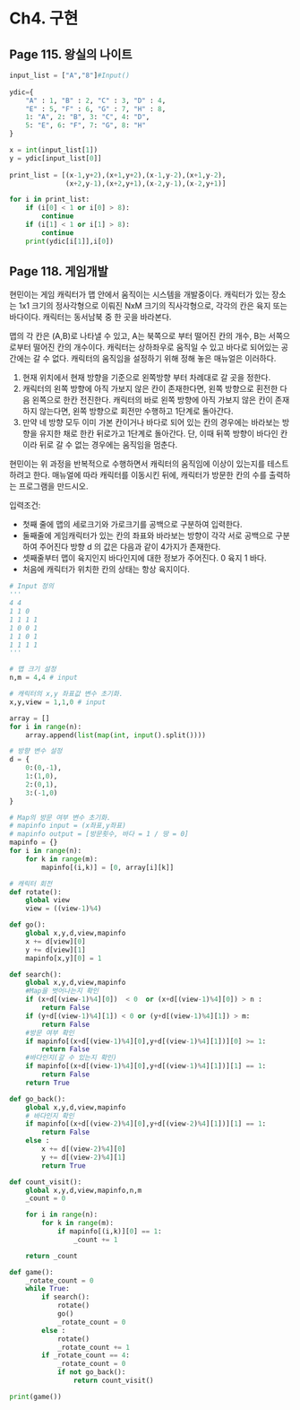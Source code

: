 # Ch4. 구현

## Page 115. 왕실의 나이트

```python
input_list = ["A","8"]#Input()
 
ydic={
    "A" : 1, "B" : 2, "C" : 3, "D" : 4,
    "E" : 5, "F" : 6, "G" : 7, "H" : 8,
    1: "A", 2: "B", 3: "C", 4: "D",
    5: "E", 6: "F", 7: "G", 8: "H"
}

x = int(input_list[1])
y = ydic[input_list[0]]
 
print_list = [(x-1,y+2),(x+1,y+2),(x-1,y-2),(x+1,y-2),
              (x+2,y-1),(x+2,y+1),(x-2,y-1),(x-2,y+1)]

for i in print_list:
    if (i[0] < 1 or i[0] > 8):
        continue
    if (i[1] < 1 or i[1] > 8):
        continue
    print(ydic[i[1]],i[0])
```

## Page 118. 게임개발

현민이는 게임 캐릭터가 맵 안에서 움직이는 시스템을 개발중이다. 
캐릭터가 있는 장소는 1x1 크기의 정사각형으로 이뤄진 NxM 크기의 직사각형으로, 각각의 칸은 육지 또는 바다이다. 
캐릭터는 동서남북 중 한 곳을 바라본다.

맵의 각 칸은 (A,B)로 나타낼 수 있고, A는 북쪽으로 부터 떨어진 칸의 개수, B는 서쪽으로부터 떨어진 칸의 개수이다.
캐릭터는 상하좌우로 움직일 수 있고 바다로 되어있는 공간에는 갈 수 없다.
캐릭터의 움직임을 설정하기 위해 정해 놓은 매뉴얼은 이러하다.

1.  현재 위치에서 현재 방향을 기준으로 왼쪽방향 부터 차례대로 갈 곳을 정한다.
2.  캐릭터의 왼쪽 방향에 아직 가보지 않은 칸이 존재한다면, 왼쪽 방향으로 횐전한 다음 왼쪽으로 한칸 전진한다.
    캐릭터의 바로 왼쪽 방향에 아직 가보지 않은 칸이 존재하지 않는다면, 왼쪽 방향으로 회전만 수행하고 1단계로 돌아간다.
3.  만약 네 방향 모두 이미 가본 칸이거나 바다로 되어 있는 칸의 경우에는 바라보는 방향을 유지한 채로 한칸 뒤로가고 1단계로 돌아간다.
    단, 이때 뒤쪽 방향이 바다인 칸이라 뒤로 갈 수 없는 경우에는 움직임을 멈춘다.

현민이는 위 과정을 반복적으로 수행하면서 캐릭터의 움직임에 이상이 있는지를 테스트하려고 한다. 매뉴얼에 따라 캐릭터를 이동시킨 뒤에, 캐릭터가 방문한 칸의 수를 출력하는 프로그램을 만드시오.

입력조건:
- 첫째 줄에 맵의 세로크기와 가로크기를 공백으로 구분하여 입력한다.
- 둘째줄에 게임캐릭터가 있는 칸의 좌표와 바라보는 방향이 각각 서로 공백으로 구분하여 주어진다 방향 d 의 값은 다음과 같이 4가지가 존재한다.
- 셋째줄부터 맵이 육지인지 바다인지에 대한 정보가 주어진다. 0 육지 1 바다.
- 처음에 캐릭터가 위치한 칸의 상태는 항상 육지이다.

```python
# Input 정의
'''
4 4
1 1 0
1 1 1 1
1 0 0 1
1 1 0 1
1 1 1 1
'''

# 맵 크기 설정
n,m = 4,4 # input

# 캐릭터의 x,y 좌표값 변수 초기화.
x,y,view = 1,1,0 # input

array = []
for i in range(n):
    array.append(list(map(int, input().split())))

# 방향 변수 설정
d = {
    0:(0,-1),
    1:(1,0),
    2:(0,1),
    3:(-1,0)
}

# Map의 방문 여부 변수 초기화.
# mapinfo input = (x좌표,y좌표)
# mapinfo output = [방문횟수, 바다 = 1 / 땅 = 0]
mapinfo = {}
for i in range(n):
    for k in range(m):
        mapinfo[(i,k)] = [0, array[i][k]] 

# 캐릭터 회전
def rotate():
    global view
    view = ((view-1)%4)

def go():
    global x,y,d,view,mapinfo
    x += d[view][0]
    y += d[view][1]
    mapinfo[x,y][0] = 1

def search():
    global x,y,d,view,mapinfo
    #Map을 벗어나는지 확인
    if (x+d[(view-1)%4][0])  < 0  or (x+d[(view-1)%4][0]) > n :
        return False
    if (y+d[(view-1)%4][1]) < 0 or (y+d[(view-1)%4][1]) > m:
        return False
    #방문 여부 확인
    if mapinfo[(x+d[(view-1)%4][0],y+d[(view-1)%4][1])][0] >= 1:
        return False
    #바다인지(갈 수 있는지 확인)
    if mapinfo[(x+d[(view-1)%4][0],y+d[(view-1)%4][1])][1] == 1:
        return False
    return True

def go_back():
    global x,y,d,view,mapinfo
    # 바다인지 확인
    if mapinfo[(x+d[(view-2)%4][0],y+d[(view-2)%4][1])][1] == 1:
        return False
    else : 
        x += d[(view-2)%4][0]
        y += d[(view-2)%4][1]
        return True

def count_visit():
    global x,y,d,view,mapinfo,n,m
    _count = 0

    for i in range(n):
        for k in range(m):
            if mapinfo[(i,k)][0] == 1:
                _count += 1

    return _count

def game():
    _rotate_count = 0
    while True:
        if search():
            rotate()
            go()
            _rotate_count = 0
        else :
            rotate()
            _rotate_count += 1
        if _rotate_count == 4:
            _rotate_count = 0
            if not go_back():
                return count_visit()

print(game())

```